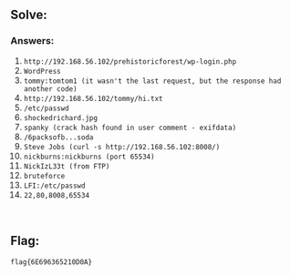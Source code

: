 ## Solve:

### Answers:

1. `http://192.168.56.102/prehistoricforest/wp-login.php`
2. `WordPress`
3. `tommy:tomtom1 (it wasn't the last request, but the response had another code)`
4. `http://192.168.56.102/tommy/hi.txt`
5. `/etc/passwd`
6. `shockedrichard.jpg`
7. `spanky (crack hash found in user comment - exifdata)`
8. `/6packsofb...soda`
9. `Steve Jobs (curl -s http://192.168.56.102:8008/)`
10. `nickburns:nickburns (port 65534)`
11. `NickIzL33t (from FTP)`
12. `bruteforce`
13. `LFI:/etc/passwd`
14. `22,80,8008,65534`

<br>

## Flag:

`flag{6E696365210D0A}`
